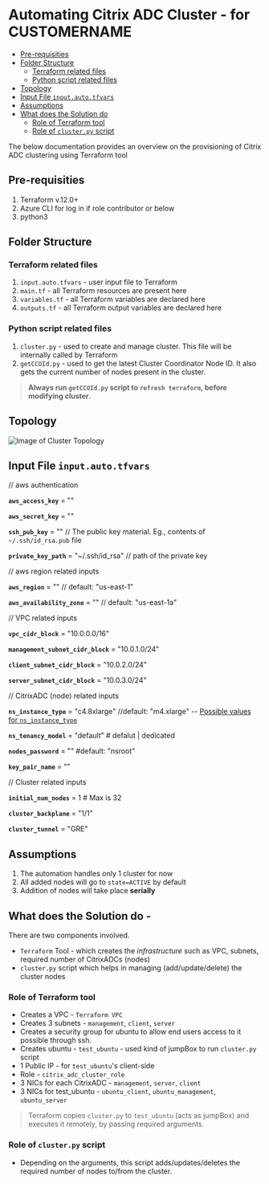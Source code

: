 # Automating Citrix ADC Cluster - for CUSTOMERNAME
- [Pre-requisities](#pre-requisities)
- [Folder Structure](#folder-structure)
  * [Terraform related files](#terraform-related-files)
  * [Python script related files](#python-script-related-files)
- [Topology](#topology)
- [Input File `input.auto.tfvars`](#input-file-inputautotfvars)
- [Assumptions](#assumptions)
- [What does the Solution do](#what-does-the-solution-do)
  * [Role of Terraform tool](#role-of-terraform-tool)
  * [Role of `cluster.py` script](#role-of-clusterpy-script)

The below documentation provides an overview on the provisioning of Citrix ADC clustering using Terraform tool

## Pre-requisities
1. Terraform v.12.0+
2. Azure CLI for log in if role contributor or below
3. python3


## Folder Structure
### Terraform related files
1. `input.auto.tfvars` - user input file to Terraform
2. `main.tf` - all Terraform resources are present here
3. `variables.tf` - all Terraform variables are declared here
4. `outputs.tf` - all Terraform output variables are declared here

### Python script related files
1. `cluster.py` - used to create and manage cluster. This file will be internally called by Terraform
2. `getCCOId.py` - used to get the latest Cluster Coordinator Node ID. It also gets the current number of nodes present in the cluster.
> **Always run `getCCOId.py` script to `refresh terraform`, before modifying cluster.**
## Topology
![Image of Cluster Topology](cluster-topology.jpg)

## Input File `input.auto.tfvars`
// aws authentication

**`aws_access_key`**  =  ""

**`aws_secret_key`**  =  ""

**`ssh_pub_key`**  =  "" // The public key material. Eg., contents of `~/.ssh/id_rsa.pub` file

**`private_key_path`** = "~/.ssh/id_rsa"  // path of the private key

// aws region related inputs

**`aws_region`**  =  "" // default: "us-east-1"

**`aws_availability_zone`**  =  "" // default: "us-east-1a"

// VPC related inputs

**`vpc_cidr_block`**  =  "10.0.0.0/16"

**`management_subnet_cidr_block`**  =  "10.0.1.0/24"

**`client_subnet_cidr_block`**  =  "10.0.2.0/24"

**`server_subnet_cidr_block`**  =  "10.0.3.0/24"

// CitrixADC (node) related inputs

**`ns_instance_type`**  =  "c4.8xlarge" //default: "m4.xlarge" -- [Possible values for `ns_instance_type`](#possible-values-for-ns_instance_type)

**`ns_tenancy_model`**  =  "default"  # defalut | dedicated

**`nodes_password`**  =  "" #default: "nsroot"

**`key_pair_name`**  =  ""

// Cluster related inputs

**`initial_num_nodes`** =  1  # Max is 32

**`cluster_backplane`**  =  "1/1"

**`cluster_tunnel`**  =  "GRE"


## Assumptions
1. The automation handles only 1 cluster for now
2. All added nodes will go to `state=ACTIVE` by default
3. Addition of nodes will take place **serially**

## What does the Solution do -
There are two components involved.
- `Terraform` Tool - which creates the *infrastructure* such as VPC, subnets, required number of CitrixADCs (nodes)
- `cluster.py` script which helps in managing (add/update/delete) the cluster nodes

### Role of Terraform tool
- Creates a VPC - `Terraform VPC`
- Creates 3 subnets - `management`, `client`, `server`
- Creates a security group for ubuntu to allow end users access to it possible through ssh.
- Creates ubuntu - `test_ubuntu` - used kind of jumpBox to run `cluster.py` script
- 1 Public IP - for `test_ubuntu`'s client-side
- Role - `citrix_adc_cluster_role`
- 3 NICs for each CitrixADC - `management`, `server`, `client`
- 3 NICs for test_ubuntu - `ubuntu_client`, `ubuntu_management`, `ubuntu_server`
> Terraform copies `cluster.py` to `test_ubuntu` (acts as jumpBox) and executes it remotely, by passing required arguments.

### Role of `cluster.py` script
- Depending on the arguments, this script adds/updates/deletes the required number of nodes to/from the cluster.
